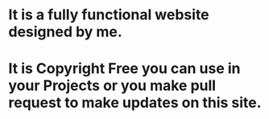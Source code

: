 # It is a fully functional website designed by me.
# It is Copyright Free you can use in your Projects or you make pull request to make updates on this site.
